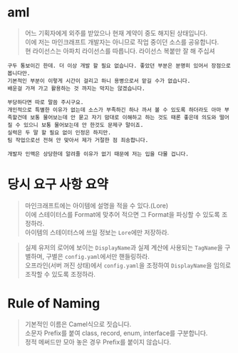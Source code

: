 # aml
> 어느 기획자에게 외주를 받았으나 현재 계약이 중도 해지된 상태입니다.  
> 이에 저는 마인크래프트 개발자는 아니므로 작업 중이던 소스를 공유합니다.  
> 현 라이선스는 아파치 라이선스를 따릅니다. 라이선스 복붙만 잘 해 주십셔

```
구두 통보이긴 한데. 더 이상 개발 할 필요 없습니다. 좋았던 부분은 분명히 있어서 장점으로 봅니다만. 
기본적인 부분이 이렇게 시간이 걸리고 하니 용병으로서 맡길 수가 없습니다. 
배운걸 가져 가고 활용하는 것 까지는 막지는 않겠습니다.

부당하다면 따로 말씀 주시구요. 
개인적으로 특별한 이유가 없는데 소스가 부족하긴 하나 까서 볼 수 있도록 하더라도 아마 부족할건데 보통 물어보는데 안 묻고 자기 맘대로 이해하고 하는 것도 때론 좋은데 의도와 떨어질 수 있으니 보통 물어보는데 안 한것도 문제구 말이죠. 
실력은 두 말 할 필요 없이 인정은 하지만.
팀 작업으로선 전혀 안 맞아서 제가 거절한 점 죄송합니다.

개발자 인맥은 상당한데 알려줄 이유가 없기 때문에 저는 입을 다물 겁니다.
```

# 당시 요구 사항 요약
> 마인크래프트에는 아이템에 설명을 적을 수 있다.(Lore)  
> 이에 스테이터스를 Format에 맞추어 적으면 그 Format을 파싱할 수 있도록 조정하라.  
> 아이템의 스테이터스에 쓰일 정보는 `Lore`에만 저장하라.

> 실제 유저의 로어에 보이는 `DisplayName`과 실제 계산에 사용되는 `TagName`을 구별하며, 구별은 `config.yaml`에서만 핸들링하라.  
> 오프라인(서버 꺼진 상태)에서 `config.yaml`을 조정하여 `DisplayName`을 임의로 조작할 수 있도록 조정하라.

# Rule of Naming
> 기본적인 이름은 Camel식으로 짓습니다.  
> 소문자 Prefix를 붙여 class, record, enum, interface를 구분합니다.  
> 정적 메써드만 모아 놓은 경우 Prefix를 붙이지 않습니다.